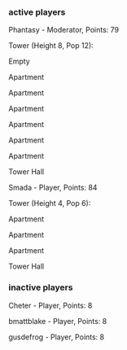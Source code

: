 ### active players

Phantasy - Moderator, Points: 79

Tower (Height 8, Pop 12):

Empty

Apartment

Apartment

Apartment

Apartment

Apartment

Apartment

Tower Hall

Smada - Player, Points: 84

Tower (Height 4, Pop 6):

Apartment

Apartment

Apartment

Tower Hall

### inactive players

Cheter - Player, Points: 8

bmattblake - Player, Points: 8

gusdefrog - Player, Points: 8

